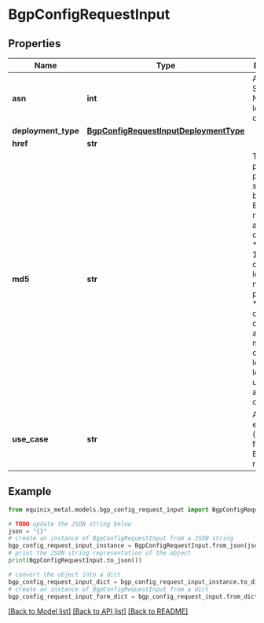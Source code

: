 # BgpConfigRequestInput


## Properties

Name | Type | Description | Notes
------------ | ------------- | ------------- | -------------
**asn** | **int** | Autonomous System Number for local BGP deployment. | 
**deployment_type** | [**BgpConfigRequestInputDeploymentType**](BgpConfigRequestInputDeploymentType.md) |  | 
**href** | **str** |  | [optional] 
**md5** | **str** | The plaintext password to share between BGP neighbors as an MD5 checksum: * must be 10-20 characters long * may not include punctuation * must be a combination of numbers and letters * must contain at least one lowercase, uppercase, and digit character  | [optional] 
**use_case** | **str** | A use case explanation (necessary for global BGP request review). | [optional] 

## Example

```python
from equinix_metal.models.bgp_config_request_input import BgpConfigRequestInput

# TODO update the JSON string below
json = "{}"
# create an instance of BgpConfigRequestInput from a JSON string
bgp_config_request_input_instance = BgpConfigRequestInput.from_json(json)
# print the JSON string representation of the object
print(BgpConfigRequestInput.to_json())

# convert the object into a dict
bgp_config_request_input_dict = bgp_config_request_input_instance.to_dict()
# create an instance of BgpConfigRequestInput from a dict
bgp_config_request_input_form_dict = bgp_config_request_input.from_dict(bgp_config_request_input_dict)
```
[[Back to Model list]](../README.md#documentation-for-models) [[Back to API list]](../README.md#documentation-for-api-endpoints) [[Back to README]](../README.md)


